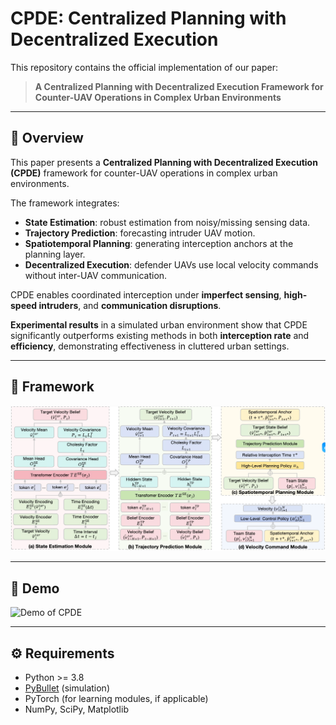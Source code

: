 # CPDE: Centralized Planning with Decentralized Execution

This repository contains the official implementation of our paper:

> **A Centralized Planning with Decentralized Execution Framework for Counter-UAV Operations in Complex Urban Environments**

---
## 📖 Overview
This paper presents a **Centralized Planning with Decentralized Execution (CPDE)** framework for counter-UAV operations in complex urban environments.  

The framework integrates:
- **State Estimation**: robust estimation from noisy/missing sensing data.  
- **Trajectory Prediction**: forecasting intruder UAV motion.  
- **Spatiotemporal Planning**: generating interception anchors at the planning layer.  
- **Decentralized Execution**: defender UAVs use local velocity commands without inter-UAV communication.  

CPDE enables coordinated interception under **imperfect sensing**, **high-speed intruders**, and **communication disruptions**.  

**Experimental results** in a simulated urban environment show that CPDE significantly outperforms existing methods in both **interception rate** and **efficiency**, demonstrating effectiveness in cluttered urban settings.

---
## 📐 Framework

![CPDE Framework](framework.png)

---
## 🎥 Demo

![Demo of CPDE](demo.gif)

---
## ⚙️ Requirements
- Python >= 3.8
- [PyBullet](https://pybullet.org/wordpress/) (simulation)
- PyTorch (for learning modules, if applicable)
- NumPy, SciPy, Matplotlib
